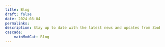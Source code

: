```yaml
---
title: Blog
draft: false
date: 2024-08-04
permalinks:
description: Stay up to date with the latest news and updates from ZooBerry.
cascade:
    mainModCat: Blog
---
```

